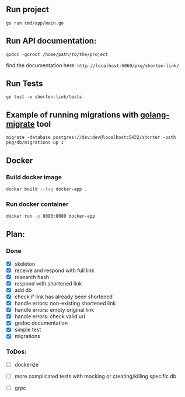 ## Run project
`go run cmd/app/main.go`

## Run API documentation:
`godoc -goroot /home/path/to/the/project`

find the documentation here: `http://localhost:6060/pkg/shorten-link/`

## Run Tests
`go test -v shorten-link/tests`

## Example of running migrations with [golang-migrate](https://github.com/golang-migrate/migrate) tool
`migrate -database postgres://dev:dev@localhost:5432/shorter -path pkg/db/migrations up 1`

## Docker

### Build docker image
```bash
docker build --tag docker-app .
```

### Run docker container
```bash
docker run -p 8080:8080 docker-app
```

## Plan:
### Done
- [X] skeleton
- [X] receive and respond with full link
- [X] research hash
- [X] respond with shortened link
- [X] add db
- [X] check if link has already been shortened
- [X] handle errors: non-existing shortened link
- [X] handle errors: empty original link
- [X] handle errors: check valid url
- [X] godoc documentation
- [X] simple test
- [X] migrations
### ToDos:
- [ ] dockerize
- [ ] more complicated tests with mocking or creating/killing specific db
- [ ] grpc

